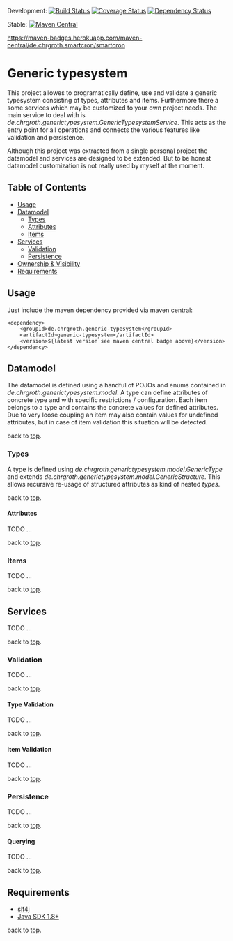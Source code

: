Development: [![Build Status](https://secure.travis-ci.org/christiangroth/generic-typesystem.svg)](http://travis-ci.org/christiangroth/generic-typesystem) [![Coverage Status](https://coveralls.io/repos/github/christiangroth/generic-typesystem/badge.svg?branch=develop)](https://coveralls.io/github/christiangroth/generic-typesystem?branch=develop) [![Dependency Status](https://www.versioneye.com/user/projects/57d99a5d4307470032353ca5/badge.svg?style=flat-square)](https://www.versioneye.com/user/projects/57d99a5d4307470032353ca5)

Stable: [![Maven Central](https://maven-badges.herokuapp.com/maven-central/de.chrgroth.generic-typesystem/generic-typesystem/badge.svg)](https://maven-badges.herokuapp.com/maven-central/de.chrgroth.generic-typesystem/generic-typesystem)

https://maven-badges.herokuapp.com/maven-central/de.chrgroth.smartcron/smartcron

# Generic typesystem
This project allowes to programatically define, use and validate a generic typesystem consisting of types, attributes and items. Furthermore there a some services which may be customized to your own project needs. The main service to deal with is *de.chrgroth.generictypesystem.GenericTypesystemService*. This acts as the entry point for all operations and connects the various features like validation and persistence. 

Although this project was extracted from a single personal project the datamodel and services are designed to be extended. But to be honest datamodel customization is not really used by myself at the moment.

## Table of Contents
- [Usage](#usage)
- [Datamodel](#datamodel)
  - [Types](#types)
  - [Attributes](#attributes)
   - [Items](#items)
- [Services](#services)
  - [Validation](#validation)
  - [Persistence](#persistence)
- [Ownership & Visibility](#ownership)
- [Requirements](#requirements)

## Usage
Just include the maven dependency provided via maven central:

	<dependency>
		<groupId>de.chrgroth.generic-typesystem</groupId>
		<artifactId>generic-typesystem</artifactId>
		<version>${latest version see maven central badge above}</version>
	</dependency>

## Datamodel
The datamodel is defined using a handful of POJOs and enums contained in *de.chrgroth.generictypesystem.model*. A type can define attributes of concrete type and with specific restrictions / configuration. Each item belongs to a type and contains the concrete values for defined attributes. Due to very loose coupling an item may also contain values for undefined attributes, but in case of item validation this situation will be detected. 

back to [top](#table-of-contents).

### Types
A type is defined using *de.chrgroth.generictypesystem.model.GenericType* and extends *de.chrgroth.generictypesystem.model.GenericStructure*. This allows recursive re-usage of structured attributes as kind of nested *types*. 

back to [top](#table-of-contents).

#### Attributes
TODO ...

back to [top](#table-of-contents).

### Items
TODO ...

back to [top](#table-of-contents).

## Services
TODO ...

back to [top](#table-of-contents).

### Validation
TODO ...

back to [top](#table-of-contents).

#### Type Validation
TODO ...

back to [top](#table-of-contents).

#### Item Validation
TODO ...

back to [top](#table-of-contents).

### Persistence
TODO ...

back to [top](#table-of-contents).

#### Querying
TODO ...

back to [top](#table-of-contents).

## Requirements
- [slf4j][1]
- [Java SDK 1.8+][2]

[1]: http://www.slf4j.org/
[2]: http://www.oracle.com/technetwork/java/javase/downloads/index.html

back to [top](#table-of-contents).
